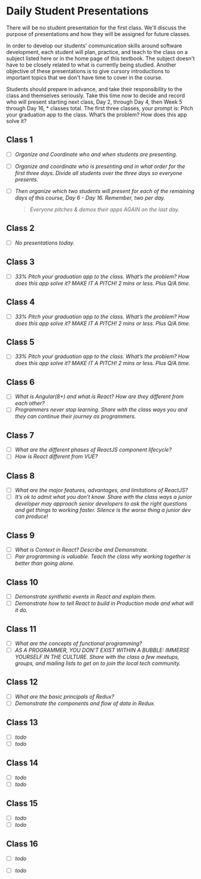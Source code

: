# Daily Student Presentations

There will be no student presentation for the first class. We'll discuss the purpose of presentations and how they will be assigned for future classes.

In order to develop our students' communication skills around software development, each student will plan, practice, and teach to the class on a subject listed here or in the home page of this textbook. The subject doesn't have to be closely related to what is currently being studied. Another objective of these presentations is to give cursory introductions to important topics that we don't have time to cover in the course.

Students should prepare in advance, and take their responsibility to the class and themselves seriously. Take this time now to decide and record who will present starting next class, Day 2, through Day 4, then Week 5 through Day 16, * classes total. The first three classes, your prompt is: Pitch your graduation app to the class. What’s the problem? How does this app solve it?

## Class 1

- [ ] *Organize and Coordinate who and when students are presenting.*
- [ ] *Organize and coordinate who is presenting and in what order for the first three days. Divide all students over the three days so everyone presents.*
- [ ] *Then organize which two students will present for each of the remaining days of this course, Day 6 - Day 16. Remember, two per day.*

    > *Everyone pitches & demos their apps AGAIN on the last day.*

## Class 2

- [ ] *No presentations today.*

## Class 3

- [ ] *33% Pitch your graduation app to the class. What’s the problem? How does this app solve it? MAKE IT A PITCH! 2 mins or less. Plus Q/A time.*

## Class 4

- [ ] *33% Pitch your graduation app to the class. What’s the problem? How does this app solve it? MAKE IT A PITCH! 2 mins or less. Plus Q/A time.*

## Class 5

- [ ] *33% Pitch your graduation app to the class. What’s the problem? How does this app solve it? MAKE IT A PITCH! 2 mins or less. Plus Q/A time.*

## Class 6

- [ ] *What is Angular(8+) and what is React? How are they different from each other?*
- [ ] *Programmers never stop learning. Share with the class ways you and they can continue their journey as programmers.*

## Class 7

- [ ] *What are the different phases of ReactJS component lifecycle?*
- [ ] *How is React different from VUE?*

## Class 8

- [ ] *What are the major features, advantages, and limitations of ReactJS?*
- [ ] *It’s ok to admit what you don’t know. Share with the class ways a junior developer may approach senior developers to ask the right questions and get things to working faster. Silence is the worse thing a junior dev can produce!*

## Class 9

- [ ] *What is Context in React? Describe and Demonstrate.*
- [ ] *Pair programming is valuable. Teach the class why working together is better than going alone.*

## Class 10

- [ ] *Demonstrate synthetic events in React and explain them.*
- [ ] *Demonstrate how to tell React to build in Production mode and what will it do.*

## Class 11

- [ ] *What are the concepts of functional programming?*
- [ ] *AS A PROGRAMMER, YOU DON’T EXIST WITHIN A BUBBLE: IMMERSE YOURSELF IN THE CULTURE. Share with the class a few meetups, groups, and mailing lists to get on to join the local tech community.*

## Class 12

- [ ] *What are the basic principals of Redux?*
- [ ] *Demonstrate the components and flow of data in Redux.*

## Class 13

- [ ] *todo*
- [ ] *todo*

## Class 14

- [ ] *todo*
- [ ] *todo*

## Class 15

- [ ] *todo*
- [ ] *todo*

## Class 16

- [ ] *todo*
- [ ] *todo*


<!-- 
* **Week 1 Day 1** - *Organize and Coordinate who and when students are presenting.*
* **Week 1 Day 2** - *Pitch your graduation app to the class. What’s the problem? How does this app solve it?*
* **Week 2 Day 1** - *Pitch your graduation app to the class. What’s the problem? How does this app solve it?*
* **Week 2 Day 2** - *Pitch your graduation app to the class. What’s the problem? How does this app solve it?*
* **Week 3 Day 1** -
    1. ...
    1. ...
* **Week 3 Day 2** -
    1. ...
    1. ...
* **Week 4 Day 1** -
    1. ...
    1. ...
* **Week 4 Day 2** -
    1. *What is Context in React? Describe and Demonstrate.*
    1. *Pair programming is valuable. Teach the class why working together is better than going alone.*
* **Week 5 Day 1** -
    1. *Why is switch keyword used in React Router v4? Demonstrate and Describe.*
    1. *What is the significance of keys in React? Demonstrate to the class how and when they need to be used.*
* **Week 5 Day 2** -
    1. *Demonstrate synthetic events in React and explain them?*
    1. *Demonstrate how do you tell React to build in Production mode and what will it do?*
* **Week 6 Day 1** -
    1. *What are the concepts of Functional Programming?*
    1. *AS A PROGRAMMER, YOU DON’T EXIST WITHIN A BUBBLE: IMMERSE YOURSELF IN THE CULTURE. Share with the class a few meetups, groups, and mailing lists to get on to join the local tech community.*
* **Week 6 Day 2** -
    1. *What are the basic principals of Redux?*
    1. *Demonstrate the components and flow of data in Redux*
* **Week 7 Day 1** -
    1. *Distinguish Redux from MVC and Flux?*
    1. *Demonstrate how you would start [planning your react app](https://subscription.packtpub.com/book/web_development/9781783551620/4/ch04lvl1sec30/planning-your-react-application).*
* **Week 7 Day 2** -
    1. *How would you start a React-Native projects? Demonstrate and describe.*
    1. *What are the benefits of Redux?*
* **Week 8 Day 1** -
    1. *Programming is hard. Share with the class how to keep motivated even in the darkness.*
    1. *Demonstrate to the class where to start searching for jobs and how.*
* **Week 8 Day 2** -
    1. *Graduation App Pitch* -->